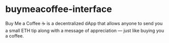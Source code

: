 # buymeacoffee-interface
Buy Me a Coffee ☕ is a decentralized dApp that allows anyone to send you a small ETH tip along with a message of appreciation — just like buying you a coffee.
